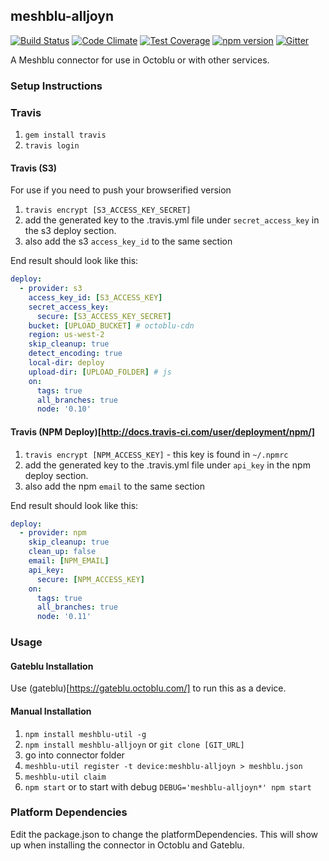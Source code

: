 ## meshblu-alljoyn

[![Build Status](https://travis-ci.org/octoblu/meshblu-alljoyn.svg?branch=master)](https://travis-ci.org/octoblu/meshblu-alljoyn)
[![Code Climate](https://codeclimate.com/github/octoblu/meshblu-alljoyn/badges/gpa.svg)](https://codeclimate.com/github/octoblu/meshblu-alljoyn)
[![Test Coverage](https://codeclimate.com/github/octoblu/meshblu-alljoyn/badges/coverage.svg)](https://codeclimate.com/github/octoblu/meshblu-alljoyn)
[![npm version](https://badge.fury.io/js/meshblu-alljoyn.svg)](http://badge.fury.io/js/meshblu-alljoyn)
[![Gitter](https://badges.gitter.im/octoblu/help.svg)](https://gitter.im/octoblu/help)

A Meshblu connector for use in Octoblu or with other services.

### Setup Instructions

### Travis

1. `gem install travis`
1. `travis login`

#### Travis (S3)

For use if you need to push your browserified version

1. `travis encrypt [S3_ACCESS_KEY_SECRET]`
1. add the generated key to the .travis.yml file under `secret_access_key` in the s3 deploy section.
1. also add the s3 `access_key_id` to the same section

End result should look like this:

```yml
deploy:
  - provider: s3
    access_key_id: [S3_ACCESS_KEY]
    secret_access_key:
      secure: [S3_ACCESS_KEY_SECRET]
    bucket: [UPLOAD_BUCKET] # octoblu-cdn
    region: us-west-2
    skip_cleanup: true
    detect_encoding: true
    local-dir: deploy
    upload-dir: [UPLOAD_FOLDER] # js
    on:
      tags: true
      all_branches: true
      node: '0.10'
```

#### Travis (NPM Deploy)[http://docs.travis-ci.com/user/deployment/npm/]

1. `travis encrypt [NPM_ACCESS_KEY]` - this key is found in `~/.npmrc`
1. add the generated key to the .travis.yml file under `api_key` in the npm deploy section.
1. also add the npm `email` to the same section

End result should look like this:

```yml
deploy:
  - provider: npm
    skip_cleanup: true
    clean_up: false
    email: [NPM_EMAIL]
    api_key:
      secure: [NPM_ACCESS_KEY]
    on:
      tags: true
      all_branches: true
      node: '0.11'
```

### Usage

#### Gateblu Installation

Use (gateblu)[https://gateblu.octoblu.com/] to run this as a device.

#### Manual Installation

1. `npm install meshblu-util -g`
1. `npm install meshblu-alljoyn` or `git clone [GIT_URL]`
1. go into connector folder
1. `meshblu-util register -t device:meshblu-alljoyn > meshblu.json`
1. `meshblu-util claim`
1. `npm start` or to start with debug `DEBUG='meshblu-alljoyn*' npm start`


### Platform Dependencies

Edit the package.json to change the platformDependencies. This will show up when installing the connector in Octoblu and Gateblu.
